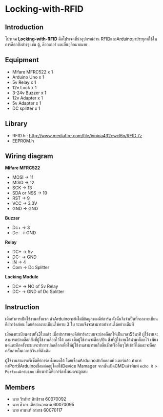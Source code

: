 ﻿# Locking-with-RFID

## Introduction
โปรเจค **Locking-with-RFID** คือโปรเจคที่นำอุปกรณ์อ่าน
RFIDและArduinoมาประยุกต์ใช้ในการล็อกสิ่งต่างๆ เช่น ตู้, ล๊อกเกอร์
และอื่นๆอีกมากมาย 
## Equipment
 - Mifare MFRC522 x 1
 - Arduino Uno x 1
 - 5v Relay x 1
 - 12v Lock x 1
 - 3-24v Buzzer x 1
 - 12v Adapter x 1
 - 5v Adapter x 1
 - DC splitter x 1
## Library
 - RFID.h : http://www.mediafire.com/file/ivnioa432cwcl6n/RFID.7z
 - EEPROM.h
## Wiring diagram
**Mifare MFRC522**
-   MOSI -> 11
-   MISO  -> 12
-   SCK  -> 13
-   SDA or NSS  -> 10
-   RST  -> 9
-   VCC  -> 3.3V
-   GND -> GND

**Buzzer**
- Dc+ -> 3
- Dc- -> GND

**Relay**
- DC+ -> 5v
- DC- -> GND
- IN -> 4
- Com -> Dc Splitter

**Locking Module**
- DC+ -> NO of 5v Relay
- DC- -> GND of Dc Splitter
## Instruction
เมื่อทำการเปิดใช้งานครั้งแรก ตัวArduinoจะยังไม่มีข้อมูลของคีย์การ์ด ดังนั้นจึงจำเป็นที่จะลงทะเบียนคีย์การ์ดก่อน โดยต้องลงทะเบียนให้ครบ 3 ใบ ระบบจึงจะสามารถทำงานได้อย่างเต็มที่

เมื่อลงทะเบียนครบทั้ง3ใบแล้ว เมื่อทำการแตะคีย์การ์ดระบบจะปลดล็อกให้เป็นเวลา5วินาที ผู้ใช้งานจะสามารถปลดล็อกสิ่งที่ผู้ใช้งานล็อกไว้ได้ และ เมื่อผู้ใช้งานจะล็อก/ปิด สิ่งที่ผู้ใช้งานได้นำมาล็อกไว้ เพียงแค่แตะอีกครั้งระบบจะทำการปลดล็อกเพื่อให้ผู้ใช้งานสามารถเก็บลิ้นชักหรืออื่นๆให้เข้าที่ได้และจะล็อกกลับภายในเวลา5วินาทีดังเดิม

ผู้ใช้งานสามารถรีเซ็ตคีย์การ์ดทั้งหมดได้ โดยเชื่อมArduinoเข้ากับคอมพิวเตอร์แล้ว
ทำการหาPortที่Arduinoเชื่อมต่ออยู่โดยใช้Device Mamager
 จากนั้นเปิดCMDแล้วพิมพ์  `echo R > PortของArduino` 
 เพียงเท่านี้คียการ์ดทั้งหมดจะถูกลบ
## Members
- นาย วีรภัทร สิทธิราช 60070092
- นาย ศิวกร เลิศอำนวยลาภ 60070095
- นาย อานนท์ ลามาช 60070117
